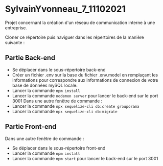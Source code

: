 # SylvainYvonneau_7_11102021

Projet concernant la création d'un réseau de communication interne à une entreprise.

Cloner ce répertoire puis naviguer dans les répertoires de la manière suivante :

## Partie Back-end ##

- Se déplacer dans le sous-répertoire back-end
- Créer un fichier .env sur la base du fichier .env.model en remplaçant les informations pour correspondre aux informations de connexion de votre base de données mySQL locale.
- Lancer la commande `npm install`
- Lancer la commande `nodemon server` pour lancer le back-end sur le port 3001
Dans une autre fenêtre de commande :
- Lancer la commande `npx sequelize-cli db:create grouporama`
- Lancer la commande `npx sequelize-cli db:migrate`

## Partie Front-end ##

Dans une autre fenêtre de commande :
- Se déplacer dans le sous-répertoire front-end
- Lancer la commande `npm install`
- Lancer la commande `npm start` pour lancer le back-end sur le port 3001

